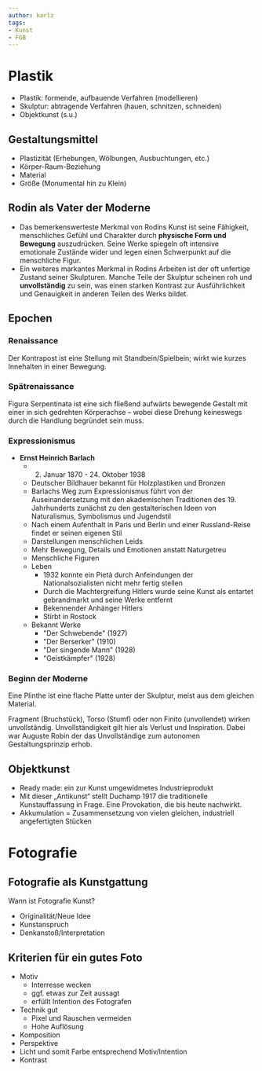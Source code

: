 ```yaml
---
author: karlz
tags: 
- Kunst
- FGB
---
```


# Plastik

- Plastik: formende, aufbauende Verfahren (modellieren)
- Skulptur: abtragende Verfahren (hauen, schnitzen, schneiden)
- Objektkunst (s.u.)

## Gestaltungsmittel

- Plastizität (Erhebungen, Wölbungen, Ausbuchtungen, etc.)
- Körper-Raum-Beziehung
- Material
- Größe (Monumental hin zu Klein)

## Rodin als Vater der Moderne

- Das bemerkenswerteste Merkmal von Rodins Kunst ist seine Fähigkeit, menschliches Gefühl und Charakter durch **physische Form und Bewegung** auszudrücken. Seine Werke spiegeln oft intensive emotionale Zustände wider und legen einen Schwerpunkt auf die menschliche Figur.
- Ein weiteres markantes Merkmal in Rodins Arbeiten ist der oft unfertige Zustand seiner Skulpturen. Manche Teile der Skulptur scheinen roh und **unvollständig** zu sein, was einen starken Kontrast zur Ausführlichkeit und Genauigkeit in anderen Teilen des Werks bildet.

## Epochen

### Renaissance

Der Kontrapost ist eine Stellung mit Standbein/Spielbein; wirkt wie kurzes Innehalten in einer Bewegung.

### Spätrenaissance

Figura Serpentinata ist eine sich fließend aufwärts bewegende Gestalt mit einer in sich gedrehten Körperachse – wobei diese Drehung keineswegs durch die Handlung begründet sein muss.

### Expressionismus

- **Ernst Heinrich Barlach**
	- 2. Januar 1870 - 24. Oktober 1938
	- Deutscher Bildhauer bekannt für Holzplastiken und Bronzen
	- Barlachs Weg zum Expressionismus führt von der Auseinandersetzung mit den akademischen Traditionen des 19. Jahrhunderts zunächst zu den gestalterischen Ideen von Naturalismus, Symbolismus und Jugendstil
	- Nach einem Aufenthalt in Paris und Berlin und einer Russland-Reise findet er seinen eigenen Stil
	- Darstellungen menschlichen Leids
	- Mehr Bewegung, Details und Emotionen anstatt Naturgetreu
	- Menschliche Figuren
	- Leben
		- 1932 konnte ein Pietà durch Anfeindungen der Nationalsozialisten nicht mehr fertig stellen
		- Durch die Machtergreifung Hitlers wurde seine Kunst als entartet gebrandmarkt und seine Werke entfernt
		- Bekennender Anhänger Hitlers
		- Stirbt in Rostock
	- Bekannt Werke
		- "Der Schwebende" (1927)
		- "Der Berserker" (1910)
		- "Der singende Mann" (1928)
		- "Geistkämpfer" (1928)

### Beginn der Moderne

Eine Plinthe ist eine flache Platte unter der Skulptur, meist aus dem gleichen Material.

Fragment (Bruchstück), Torso (Stumf) oder non Finito (unvollendet) wirken unvollständig. Unvollständigkeit gilt hier als Verlust und Inspiration. Dabei war Auguste Robin der das Unvollständige zum autonomen Gestaltungsprinzip erhob.

## Objektkunst

- Ready made: ein zur Kunst umgewidmetes Industrieprodukt
- Mit dieser „Antikunst“ stellt Duchamp 1917 die traditionelle Kunstauffassung in Frage. Eine Provokation, die bis heute nachwirkt.
- Akkumulation = Zusammensetzung von vielen gleichen, industriell angefertigten Stücken


# Fotografie

## Fotografie als Kunstgattung

Wann ist Fotografie Kunst?
- Originalität/Neue Idee
- Kunstanspruch
- Denkanstoß/Interpretation

## Kriterien für ein gutes Foto

- Motiv
	- Interresse wecken
	- ggf. etwas zur Zeit aussagt
	- erfüllt Intention des Fotografen
- Technik gut
	- Pixel und Rauschen vermeiden
	- Hohe Auflösung
- Komposition
- Perspektive
- Licht und somit Farbe entsprechend Motiv/Intention
- Kontrast